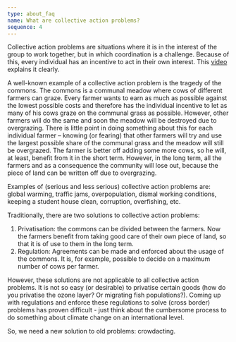 ```yaml
---
type: about_faq
name: What are collective action problems?
sequence: 4
---
```

Collective action problems are situations where it is in the interest of the group to work together, but in which coordination is a challenge. Because of this, every individual has an incentive to act in their own interest. This [video](https://www.youtube.com/watch?v=p3KlgxYhDbk) explains it clearly.

A well-known example of a collective action problem is the tragedy of the commons. The commons is a communal meadow where cows of different farmers can graze. Every farmer wants to earn as much as possible against the lowest possible costs and therefore has the individual incentive to let as many of his cows graze on the communal grass as possible. However, other farmers will do the same and soon the meadow will be destroyed due to overgrazing. There is little point in doing something about this for each individual farmer – knowing (or fearing) that other farmers will try and use the largest possible share of the communal grass and the meadow will still be overgrazed. The farmer is better off adding some more cows, so he will, at least, benefit from it in the short term. However, in the long term, all the farmers and as a consequence the community will lose out, because the piece of land can be written off due to overgrazing.

Examples of (serious and less serious) collective action problems are: global warming, traffic jams, overpopulation, dismal working conditions, keeping a student house clean, corruption, overfishing, etc.

Traditionally, there are two solutions to collective action problems:

1. Privatisation: the commons can be divided between the farmers. Now the farmers benefit from taking good care of their own piece of land, so that it is of use to them in the long term.
2. Regulation: Agreements can be made and enforced about the usage of the commons. It is, for example, possible to decide on a maximum number of cows per farmer.

However, these solutions are not applicable to all collective action problems. It is not so easy (or desirable) to privatise certain goods (how do you privatise the ozone layer? Or migrating fish populations?). Coming up with regulations and enforce these regulations to solve (cross border) problems has proven difficult - just think about the cumbersome process to do something about climate change on an international level.

So, we need a new solution to old problems: crowdacting.
